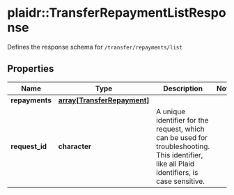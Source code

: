 # plaidr::TransferRepaymentListResponse

Defines the response schema for `/transfer/repayments/list`

## Properties
Name | Type | Description | Notes
------------ | ------------- | ------------- | -------------
**repayments** | [**array[TransferRepayment]**](TransferRepayment.md) |  | 
**request_id** | **character** | A unique identifier for the request, which can be used for troubleshooting. This identifier, like all Plaid identifiers, is case sensitive. | 


